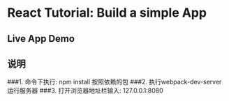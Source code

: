 # React Tutorial: Build a simple App

## Live App Demo


## 说明
###1. 命令下执行: npm install 按照依赖的包
###2. 执行webpack-dev-server运行服务器
###3. 打开浏览器地址栏输入: 127.0.0.1:8080

